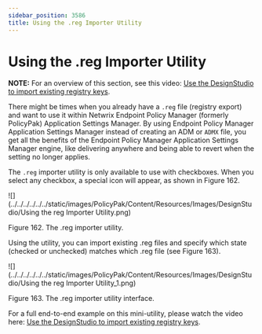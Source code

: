 ```yaml
---
sidebar_position: 3586
title: Using the .reg Importer Utility
---
```


# Using the .reg Importer Utility

**NOTE:**  For an overview of this section, see this video: [Use the DesignStudio to import existing registry keys](../../Video/ApplicationSettings/DesignStudio/ImportRegistry).

There might be times when you already have a `.reg` file (registry export) and want to use it within Netwrix Endpoint Policy Manager (formerly PolicyPak) Application Settings Manager. By using Endpoint Policy Manager Application Settings Manager instead of creating an ADM or `ADMX` file, you get all the benefits of the Endpoint Policy Manager Application Settings Manager engine, like delivering anywhere and being able to revert when the setting no longer applies.

The `.reg` importer utility is only available to use with checkboxes. When you select any checkbox, a special icon will appear, as shown in Figure 162.

![](../../../../../../static/images/PolicyPak/Content/Resources/Images/DesignStudio/Using the reg Importer Utility.png)

Figure 162. The .reg importer utility.

Using the utility, you can import existing .reg files and specify which state (checked or unchecked) matches which .reg file (see Figure 163).

![](../../../../../../static/images/PolicyPak/Content/Resources/Images/DesignStudio/Using the reg Importer Utility_1.png)

Figure 163. The .reg importer utility interface.

For a full end-to-end example on this mini-utility, please watch the video here: [Use the DesignStudio to import existing registry keys](../../Video/ApplicationSettings/DesignStudio/ImportRegistry).